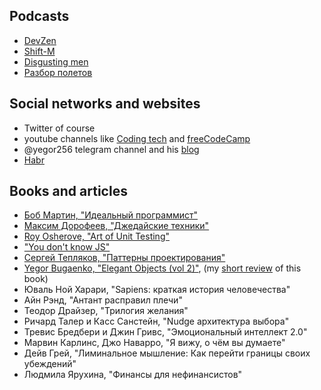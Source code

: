 ## Podcasts
- [DevZen][link_dev_zen]
- [Shift-M][link_shift_m]
- [Disgusting men][link_disgusting_men]
- [Разбор полетов][link_razbor_poletov]

## Social networks and websites
- Twitter of course
- youtube channels like [Coding tech](https://www.youtube.com/channel/UCtxCXg-UvSnTKPOzLH4wJaQ) and [freeCodeCamp](https://www.youtube.com/channel/UC8butISFwT-Wl7EV0hUK0BQ)
- @yegor256 telegram channel and his [blog][link_yegor_blog]
- [Habr][link_habr]

## Books and articles
- [Боб Мартин, "Идеальный программист"][link_ideal_programmer]
- [Максим Дорофеев, "Джедайские техники"][link_jedai_tecniques]
- [Roy Osherove, "Art of Unit Testing"][link_art_of_unit_testing]
- ["You don't know JS"][link_you_dont_know_js]
- [Сергей Тепляков, "Паттерны проектирования"][link_teplyakov]
- [Yegor Bugaenko, "Elegant Objects (vol 2)"][link_eo_vol2], (my [short review](eo-vol2-review.md) of this book)
- Юваль Ной Харари, "Sapiens: краткая история человечества"
- Айн Рэнд, "Антант расправил плечи"
- Теодор Драйзер, "Трилогия желания"
- Ричард Талер и Касс Санстейн, "Nudge архитектура выбора"
- Тревис Бредбери и Джин Гривс, "Эмоциональный интеллект 2.0"
- Марвин Карлинс, Джо Наварро, "Я вижу, о чём вы думаете"
- Дейв Грей, "Лиминальное мышление: Как перейти границы своих убеждений"
- Людмила Ярухина, "Финансы для нефинансистов"

[link_dev_zen]: http://devzen.ru/
[link_razbor_poletov]: http://razbor-poletov.com/
[link_shift_m]: https://soundcloud.com/yegor256
[link_disgusting_men]: http://disgustingmen.com/category/podkasts/
[link_habr]: https://habrahabr.ru/
[link_yegor_blog]: http://www.yegor256.com/
[link_ideal_programmer]: https://www.amazon.com/Clean-Coder-Conduct-Professional-Programmers/dp/0137081073
[link_jedai_tecniques]: https://oz.by/books/more10584051.html
[link_art_of_unit_testing]: https://www.amazon.com/Art-Unit-Testing-examples/dp/1617290890
[link_you_dont_know_js]: https://github.com/getify/You-Dont-Know-JS
[link_teplyakov]: https://oz.by/books/more10428344.html
[link_eo_vol2]: https://www.amazon.com/Elegant-Objects-2-Yegor-Bugayenko/dp/1534908307 
